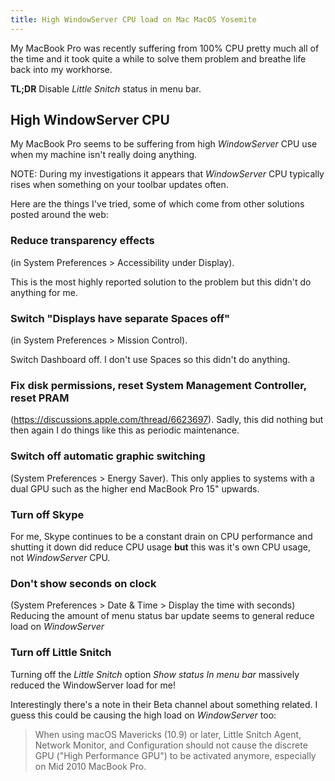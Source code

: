 ```yaml
---
title: High WindowServer CPU load on Mac MacOS Yosemite
---
```


My MacBook Pro was recently suffering from 100% CPU pretty much all of the time and it took quite a while to solve them problem and breathe life back into my workhorse.

<!-- more -->

**TL;DR** Disable _Little Snitch_ status in menu bar.

## High WindowServer CPU

My MacBook Pro seems to be suffering from high _WindowServer_ CPU use when my machine isn't really doing anything.

NOTE: During my investigations it appears that _WindowServer_ CPU typically rises when something on your toolbar updates often.

Here are the things I've tried, some of which come from other solutions posted around the web:

### Reduce transparency effects

(in System Preferences > Accessibility under Display).

This is the most highly reported solution to the problem but this didn't do anything for me.

### Switch "Displays have separate Spaces off"

(in System Preferences > Mission Control).

Switch Dashboard off. I don't use Spaces so this didn't do anything.

### Fix disk permissions, reset System Management Controller, reset PRAM

(https://discussions.apple.com/thread/6623697). Sadly, this did nothing but then again I do things like this as periodic maintenance.

### Switch off automatic graphic switching

(System Preferences > Energy Saver).
This only applies to systems with a dual GPU such as the higher end MacBook Pro 15" upwards.

### Turn off Skype

For me, Skype continues to be a constant drain on CPU performance and shutting it down did reduce CPU usage **but** this was it's own CPU usage, not _WindowServer_ CPU.

### Don't show seconds on clock

(System Preferences > Date &amp; Time > Display the time with seconds)
Reducing the amount of menu status bar update seems to general reduce load on _WindowServer_

### Turn off Little Snitch

Turning off the _Little Snitch_ option _Show status In menu bar_ massively reduced the WindowServer load for me!

Interestingly there's a note in their Beta channel about something related. I guess this could be causing the high load on _WindowServer_ too:

> When using macOS Mavericks (10.9) or later, Little Snitch Agent, Network Monitor, and Configuration should not cause the discrete GPU ("High Performance GPU") to be activated anymore, especially on Mid 2010 MacBook Pro.
